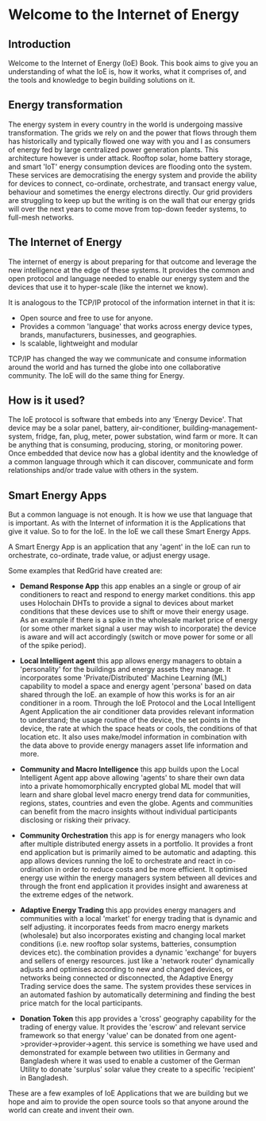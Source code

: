 # Welcome to the Internet of Energy
## Introduction
Welcome to the Internet of Energy (IoE) Book.  This book aims to give you an understanding of what the IoE is, how it works, what it comprises of, and the tools and knowledge to begin building solutions on it.

## Energy transformation
The energy system in every country in the world is undergoing massive transformation.  The grids we rely on and the power that flows through them has historically and typically flowed one way with you and I as consumers of energy fed by large centralized power generation plants.
This architecture however is under attack.
Rooftop solar, home battery storage, and smart 'IoT' energy consumption devices are flooding onto the system.
These services are democratising the energy system and provide the ability for devices to connect, co-ordinate, orchestrate, and transact energy value, behaviour and sometimes the energy electrons directly.
Our grid providers are struggling to keep up but the writing is on the wall that our energy grids will over the next years to come move from top-down feeder systems, to full-mesh networks.

## The Internet of Energy
The internet of energy is about preparing for that outcome and leverage the new intelligence at the edge of these systems.
It provides the common and open protocol and language needed to enable our energy system and the devices that use it to hyper-scale (like the internet we know).

It is analogous to the TCP/IP protocol of the information internet in that it is:
- Open source and free to use for anyone.
- Provides a common 'language' that works across energy device types, brands, manufacturers, businesses, and geographies.
- Is scalable, lightweight and modular

TCP/IP has changed the way we communicate and consume information around the world and has turned the globe into one collaborative community.
The IoE will do the same thing for Energy.

## How is it used?
The IoE protocol is software that embeds into any 'Energy Device'.
That device may be a solar panel, battery, air-conditioner, building-management-system, fridge, fan, plug, meter, power substation, wind farm or more.  It can be anything that is consuming, producing, storing, or monitoring power.
Once embedded that device now has a global identity and the knowledge of a common language through which it can discover, communicate and form relationships and/or trade value with others in the system.

## Smart Energy Apps
But a common language is not enough.  It is how we use that language that is important.
As with the Internet of information it is the Applications that give it value.  So to for the IoE.  In the IoE we call these Smart Energy Apps.

A Smart Energy App is an application that any 'agent' in the IoE can run to orchestrate, co-ordinate, trade value, or adjust energy usage.

Some examples that RedGrid have created are:

- **Demand Response App**
this app enables an a single or group of air conditioners to react and respond to energy market conditions.
this app uses Holochain DHTs to provide a signal to devices about market conditions that these devices use to shift or move their energy usage.  As an example if there is a spike in the wholesale market price of energy (or some other market signal a user may wish to incorporate) the device is aware and will act accordingly (switch or move power for some or all of the spike period).

- **Local Intelligent agent**
this app allows energy managers to obtain a 'personality' for the buildings and energy assets they manage.  It incorporates some 'Private/Distributed' Machine Learning (ML) capability to model a space and energy agent 'persona' based on data shared through the IoE.
an example of how this works is for an air conditioner in a room.  Through the IoE Protocol and the Local Intelligent Agent Application the air conditioner data provides relevant information to understand; the usage routine of the device, the set points in the device, the rate at which the space heats or cools, the conditions of that location etc.  It also uses make/model information in combination with the data above to provide energy managers asset life information and more.

- **Community and Macro Intelligence**
this app builds upon the Local Intelligent Agent app above allowing 'agents' to share their own data into a private homomorphically encrypted global ML model that will learn and share global level macro energy trend data for communities, regions, states, countries and even the globe.
Agents and communities can benefit from the macro insights without individual participants disclosing or risking their privacy.

- **Community Orchestration**
this app is for energy managers who look after multiple distributed energy assets in a portfolio.  It provides a front end application but is primarily aimed to be automatic and adapting.
this app allows devices running the IoE to orchestrate and react in co-ordination in order to reduce costs and be more efficient.
It optimised energy use within the energy managers system between all devices and through the front end application it provides insight and awareness at the extreme edges of the network.

- **Adaptive Energy Trading**
this app provides energy managers and communities with a local 'market' for energy trading that is dynamic and self adjusting.
it incorporates feeds from macro energy markets (wholesale) but also incorporates existing and changing local market conditions (i.e. new rooftop solar systems, batteries, consumption devices etc).
the combination provides a dynamic 'exchange' for buyers and sellers of energy resources.
just like a 'network router' dynamically adjusts and optimises according to new and changed devices, or networks being connected or disconnected, the Adaptive Energy Trading service does the same.
The system provides these services in an automated fashion by automatically determining and finding the best price match for the local participants.

- **Donation Token**
this app provides a 'cross' geography capability for the trading of energy value.  It provides the 'escrow' and relevant service framework so that energy 'value' can be donated from one agent->provider->provider->agent.
this service is something we have used and demonstrated for example between two utilities in Germany and Bangladesh where it was used to enable a customer of the German Utility to donate 'surplus' solar value they create to a specific 'recipient' in Bangladesh.

These are a few examples of IoE Applications that we are building but we hope and aim to provide the open source tools so that anyone around the world can create and invent their own.
